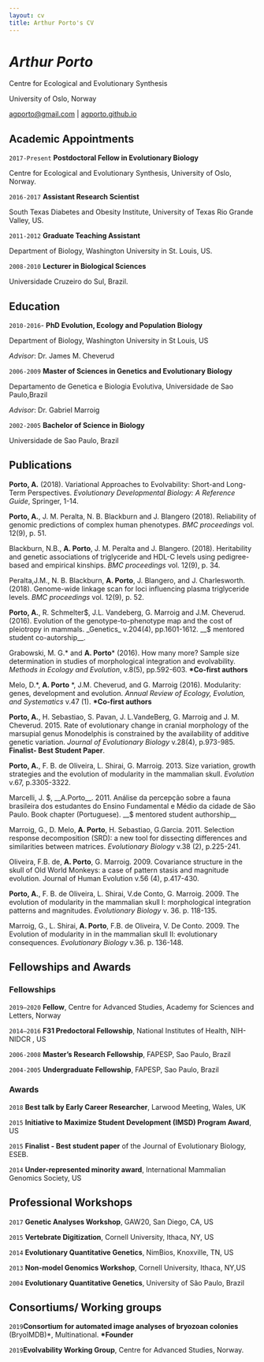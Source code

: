 ```yaml
---
layout: cv
title: Arthur Porto's CV
---
```

# _Arthur Porto_

Centre for Ecological and Evolutionary Synthesis

University of Oslo, Norway

<div id="">
<a href="agporto@gmail.com">agporto@gmail.com</a>
| <a href="http://agporto.github.io">agporto.github.io</a>
</div>

## Academic Appointments

`2017-Present` __Postdoctoral Fellow in Evolutionary Biology__
 
 Centre for Ecological and Evolutionary Synthesis, University of Oslo, Norway.
 
`2016-2017` __Assistant Research Scientist__

South Texas Diabetes and Obesity Institute, University of Texas Rio Grande Valley, US.	

`2011-2012` __Graduate Teaching Assistant__

Department of Biology, Washington University in St. Louis, US.

`2008-2010` __Lecturer in Biological Sciences__

Universidade Cruzeiro do Sul, Brazil. 

## Education

`2010-2016`- __PhD Evolution, Ecology and Population Biology__ 

Department of Biology, Washington University in St Louis, US

_Advisor_: Dr. James M. Cheverud

`2006-2009` __Master of Sciences in Genetics and Evolutionary Biology__

Departamento de Genetica e Biologia Evolutiva, Universidade de Sao Paulo,Brazil

_Advisor_: Dr. Gabriel Marroig 

`2002-2005` __Bachelor of Science in Biology__

Universidade de Sao Paulo, Brazil

## Publications

__Porto, A.__ (2018). Variational Approaches to Evolvability: Short-and Long-Term Perspectives. _Evolutionary Developmental Biology: A Reference Guide_, Springer, 1-14.

__Porto, A.__, J. M. Peralta, N. B. Blackburn and J. Blangero (2018). Reliability of genomic predictions of complex human phenotypes. _BMC proceedings_ vol. 12(9), p. 51.

Blackburn, N.B., __A. Porto__, J. M. Peralta and J. Blangero. (2018). Heritability and genetic associations of triglyceride and HDL-C levels using pedigree-based and empirical kinships. _BMC proceedings_ vol. 12(9), p. 34.

Peralta,J.M., N. B. Blackburn, __A. Porto__, J. Blangero, and J. Charlesworth. (2018). Genome-wide linkage scan for loci influencing plasma triglyceride levels. _BMC proceedings_ vol. 12(9), p. 52.

__Porto, A.__, R. Schmelter$, J.L. Vandeberg, G. Marroig and J.M. Cheverud. (2016). Evolution of the genotype-to-phenotype map and the cost of pleiotropy in mammals. _Genetics_ v.204(4), pp.1601-1612. __$ mentored student co-autorship__.

Grabowski, M. G.* and __A. Porto__* (2016). How many more? Sample size determination in studies of morphological integration and evolvability.  _Methods in Ecology and Evolution_, v.8(5), pp.592-603. __*Co-first authors__

Melo, D.*, __A. Porto__ *, J.M. Cheverud, and G. Marroig (2016). Modularity: genes, development and evolution. _Annual Review of Ecology, Evolution, and Systematics_ v.47 (1). __*Co-first authors__

__Porto, A.__, H. Sebastiao, S. Pavan, J. L.VandeBerg, G. Marroig and J. M. Cheverud. 2015. Rate of evolutionary change in cranial morphology of the marsupial genus Monodelphis is constrained by the availability of additive genetic variation. _Journal of Evolutionary Biology_ v.28(4), p.973-985. __Finalist- Best Student Paper__.

__Porto, A.__, F. B. de Oliveira, L. Shirai,   G. Marroig. 2013. Size variation, growth strategies and the evolution of modularity in the mammalian skull. _Evolution_ v.67, p.3305-3322. 

Marcelli, J. $, __A.Porto__. 2011. Análise da percepção sobre a fauna brasileira dos estudantes do Ensino Fundamental e Médio da cidade de São Paulo. Book chapter (Portuguese).  __$ mentored student authorship__

Marroig, G., D. Melo, __A. Porto__, H. Sebastiao, G.Garcia. 2011. Selection response decomposition (SRD):  a new tool for dissecting differences and similarities between matrices. _Evolutionary Biology_ v.38 (2), p.225-241.

Oliveira, F.B. de, __A. Porto__, G. Marroig. 2009. Covariance structure in the skull of Old World Monkeys: a case of pattern stasis and magnitude evolution. Journal of Human Evolution v.56 (4), p.417-430.  

__Porto, A.__, F. B. de Oliveira, L. Shirai, V.de Conto, G. Marroig. 2009. The evolution of modularity in the mammalian skull I: morphological integration patterns and magnitudes. _Evolutionary Biology_ v. 36. p. 118-135.  

Marroig, G., L. Shirai, __A. Porto__, F.B. de Oliveira, V. De Conto. 2009. The Evolution of modularity in in the mammalian skull II: evolutionary consequences. _Evolutionary Biology_ v.36. p. 136-148. 

## Fellowships and Awards

### Fellowships 

`2019–2020` 	__Fellow__, Centre for Advanced Studies, Academy for Sciences and Letters, Norway

`2014–2016` __F31 Predoctoral Fellowship__, National Institutes of Health, NIH- NIDCR , US 	 

`2006-2008` __Master’s Research Fellowship__, FAPESP, Sao Paulo, Brazil

`2004-2005`	__Undergraduate Fellowship__, FAPESP, Sao Paulo, Brazil 

### Awards 

`2018`	__Best talk by Early Career Researcher__, Larwood Meeting, Wales, UK

`2015` __Initiative to Maximize Student Development (IMSD) Program Award__, US

`2015`	__Finalist - Best student paper__ of the Journal of Evolutionary Biology, ESEB.

`2014` __Under-represented minority award__, International Mammalian Genomics Society, US

## Professional Workshops 

`2017` __Genetic Analyses Workshop__, GAW20, San Diego, CA, US				    

`2015` __Vertebrate Digitization__, Cornell University, Ithaca, NY, US 	 	

`2014` __Evolutionary Quantitative Genetics__, NimBios, Knoxville, TN, US 	

`2013` __Non-model Genomics Workshop__, Cornell University, Ithaca, NY,US 	

`2004` __Evolutionary Quantitative Genetics__, University of São Paulo, Brazil

## Consortiums/ Working groups

`2019`__Consortium for automated image analyses of bryozoan colonies__ (BryoIMDB)*,  Multinational. __*Founder__

`2019`__Evolvability Working Group__, Centre for Advanced Studies, Norway.
<!-- ### Footer

Last updated: May 2013 -->


